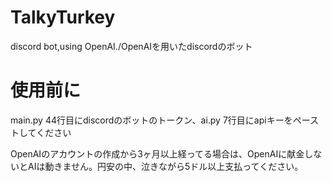 # TalkyTurkey
discord bot,using OpenAI./OpenAIを用いたdiscordのボット

# 使用前に
main.py 44行目にdiscordのボットのトークン、ai.py 7行目にapiキーをペーストしてください

OpenAIのアカウントの作成から3ヶ月以上経ってる場合は、OpenAIに献金しないとAIは動きません。円安の中、泣きながら5ドル以上支払ってください。
